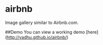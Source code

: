 # airbnb
Image gallery similar to Airbnb.com.

##Demo
You can view a working demo [here] (http://yadhu.github.io/airbnb/)
